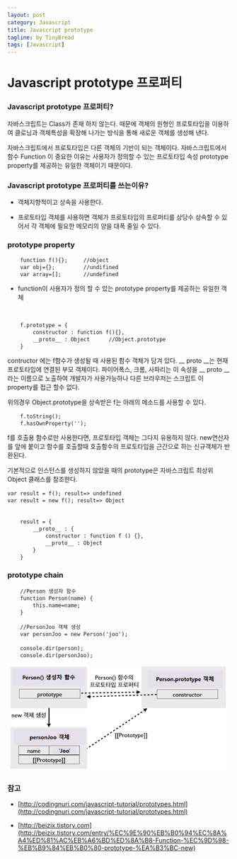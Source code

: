 ```yaml
---
layout: post
category: Javascript
title: Javascript prototype
tagline: by TinyBread
tags: [Javascript]
---
```



<!--more-->



  
# Javascript prototype 프로퍼티  


### Javascript prototype 프로퍼티?

자바스크립트는 Class가 존재 하지 않는다. 때문에 객체의 원형인 프로토타입을 이용하여 클로닝과 객체특성을 확장해 나가는 방식을 통해 새로운 객체를 생성해 낸다.

자바스크립트에서 프로토타입은 다른 객체의 기반이 되는 객체이다.
자바스크립트에서 함수 Function 이 중요한 이유는 사용자가 정의할 수 있는 프로토타입 속성 prototype property를 제공하는 유일한 객체이기 때문이다.

### Javascript prototype 프로퍼티를 쓰는이유? 
 
* 객체지향적이고 상속을 사용한다.

* 프로토타입 객체를 사용하면 객체가 프로토타입의 프로퍼티를 상당수 상속할 수 있어서 각 객체에 필요한 메모리의 양을 대폭 줄일 수 있다.




### prototype property
		function f(){}; 	//object
		var obj={};		    //undifined
		var array=[];		//undefined


* function이 사용자가 정의 할 수 있는 prototype property를 제공하는 유일한 객체

<br>

		f.prototype = {
			constructor : function f(){},
			__proto__ : Object		//Object.prototype
		}

contructor 에는 f함수가 생성될 때 사용된 함수 객체가 담겨 있다. __ proto __는 현재 프로토타입에 연결된 부모 객체이다.
파이어폭스, 크롬, 사파리는 이 속성을 __ proto __라는 이름으로 노출하여 개발자가 사용가능하나 다른 브라우저는 스크립트 이 property를 접근 할수 없다.


위의경우 Object.prototype을 상속받은 f는 아래의 메소드를 사용할 수 있다.

		f.toString();
		f.hasOwnProperty('');

f를 호출용 함수로만 사용한다면, 프로토타입 객체는 그다지 유용하지 않다. new연산자를 앞에 붙이고 함수를 호출할때 호출함수의 프로토타입을 근간으로 하는 신규객체가 반환된다.

기본적으로 인스턴스를 생성하지 않았을 때의 prototype은 자바스크립트 최상위 Object 클래스를 참조한다.

	var result = f(); result=> undefined
	var result = new f(); result=> Object


		result = {
			__proto__ : {
				constructor : function f () {},
				__proto__ : Object
			}
		}


### prototype chain


		//Person 생성자 함수
		function Person(name) {
			this.name=name;
		}
		
		//PersonJoo 객체 생성
		var personJoo = new Person('joo');
		
		console.dir(person);
		console.dir(personJoo); 
		  
<img src="/assets/themes/Snail/img/Javascript/Javascript prototype/prototypeChain.png" alt="">



### 참고
* [http://codingnuri.com/javascript-tutorial/prototypes.html](http://codingnuri.com/javascript-tutorial/prototypes.html)

* [http://beizix.tistory.com](http://beizix.tistory.com/entry/%EC%9E%90%EB%B0%94%EC%8A%A4%ED%81%AC%EB%A6%BD%ED%8A%B8-Function-%EC%9D%98-%EB%B9%84%EB%B0%80-prototype-%EA%B3%BC-new)